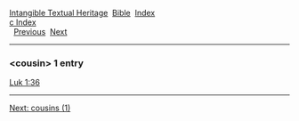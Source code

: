 [Intangible Textual Heritage](../../index)  [Bible](../index) 
[Index](index)   
[c Index](_c_)  
  [Previous](c02645)  [Next](c02647) 

------------------------------------------------------------------------

### &lt;cousin&gt; 1 entry

[Luk 1:36](../kjv/luk001.htm#036)  

------------------------------------------------------------------------

[Next: cousins (1)](c02647)
